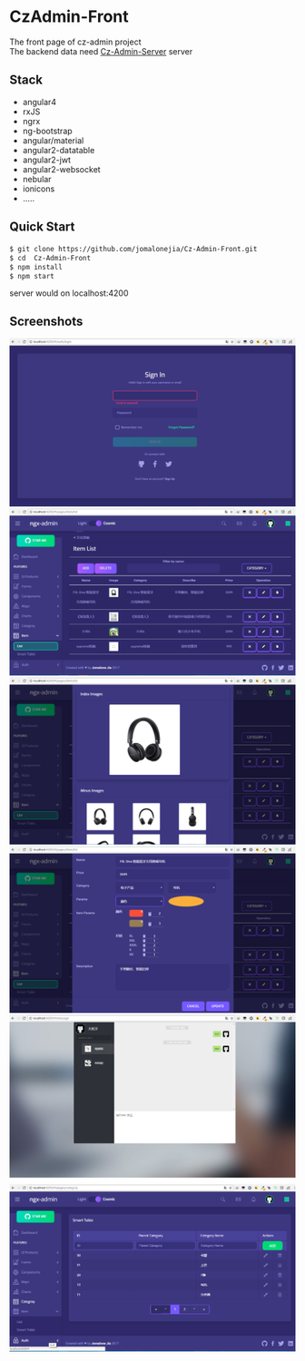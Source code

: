 # CzAdmin-Front

The front page of cz-admin project<br />
The backend data need [Cz-Admin-Server](https://github.com/jomalonejia/Cz-Admin-Server) server

Stack
-----

- angular4
- rxJS
- ngrx
- ng-bootstrap
- angular/material
- angular2-datatable
- angular2-jwt   
- angular2-websocket
- nebular
- ionicons
- .....


Quick Start
-----------

```shell
$ git clone https://github.com/jomalonejia/Cz-Admin-Front.git
$ cd  Cz-Admin-Front
$ npm install
$ npm start
```

server would on localhost:4200

Screenshots
-------------

![image](https://github.com/jomalonejia/Cz-Admin-Front/blob/master/screenshots/login.png)<br />
![image](https://github.com/jomalonejia/Cz-Admin-Front/blob/master/screenshots/item.png)<br />
![image](https://github.com/jomalonejia/Cz-Admin-Front/blob/master/screenshots/item_1.png)<br />
![image](https://github.com/jomalonejia/Cz-Admin-Front/blob/master/screenshots/item_2.png)<br />
![image](https://github.com/jomalonejia/Cz-Admin-Front/blob/master/screenshots/message.png)<br />
![image](https://github.com/jomalonejia/Cz-Admin-Front/blob/master/screenshots/category.png)<br />



